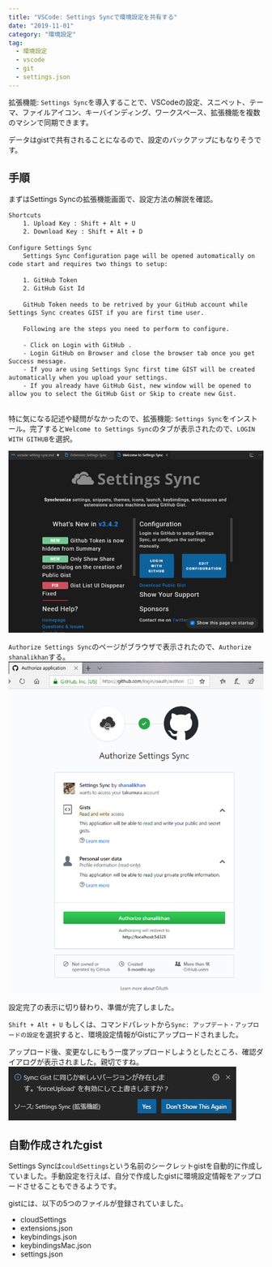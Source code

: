 ```yaml
---
title: "VSCode: Settings Syncで環境設定を共有する"
date: "2019-11-01"
category: "環境設定"
tag:
  - 環境設定
  - vscode
  - git
  - settings.json
---
```


拡張機能: `Settings Sync`を導入することで、VSCodeの設定、スニペット、テーマ、ファイルアイコン、キーバインディング、ワークスペース、拡張機能を複数のマシンで同期できます。

データはgistで共有されることになるので、設定のバックアップにもなりそうです。

## 手順

まずはSettings Syncの拡張機能画面で、設定方法の解説を確認。

```plaintext
Shortcuts
    1. Upload Key : Shift + Alt + U
    2. Download Key : Shift + Alt + D

Configure Settings Sync
    Settings Sync Configuration page will be opened automatically on code start and requires two things to setup:

    1. GitHub Token
    2. GitHub Gist Id

    GitHub Token needs to be retrived by your GitHub account while Settings Sync creates GIST if you are first time user.

    Following are the steps you need to perform to configure.

    - Click on Login with GitHub .
    - Login GitHub on Browser and close the browser tab once you get Success message.
    - If you are using Settings Sync first time GIST will be created automatically when you upload your settings.
    - If you already have GitHub Gist, new window will be opened to allow you to select the GitHub Gist or Skip to create new Gist.
```

  \
特に気になる記述や疑問がなかったので、拡張機能: `Settings Sync`をインストール。完了すると`Welcome to Settings Sync`のタブが表示されたので、`LOGIN WITH GITHUB`を選択。

<img src="assets/images/vscode-settings-sync/vscode-settings-sync-1.png" alt="Welcome to Settings Sync" title="Welcome to Settings Sync">

`Authorize Settings Sync`のページがブラウザで表示されたので、`Authorize shanalikhan`する。
<img src="assets/images/vscode-settings-sync/vscode-settings-sync-2.png" alt="Github OAuth Authorization" title="Github OAuth Authorization">

設定完了の表示に切り替わり、準備が完了しました。

`Shift + Alt + U` もしくは、コマンドパレットから`Sync: アップデート・アップロードの設定`を選択すると、環境設定情報がGistにアップロードされました。

アップロード後、変更なしにもう一度アップロードしようとしたところ、確認ダイアログが表示されました。親切ですね。
<img src="assets/images/vscode-settings-sync/vscode-settings-sync-3.png" alt="Dialog" title="Dialog">

## 自動作成されたgist

Settings Syncは`couldSettings`という名前のシークレットgistを自動的に作成していました。手動設定を行えば、自分で作成したgistに環境設定情報をアップロードさせることもできるようです。

gistには、以下の5つのファイルが登録されていました。

- cloudSettings
- extensions.json
- keybindings.json
- keybindingsMac.json
- settings.json

<div class="gist">
    <script src="https://gist.github.com/takumura/bbff68078afb2d0846773965d1678c7c.js"></script>
</div>

